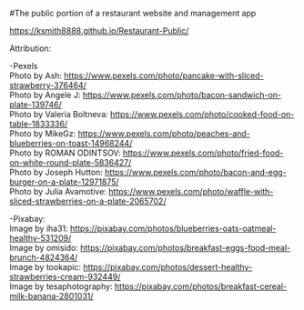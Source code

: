 #The public portion of a restaurant website and management app

https://ksmith8888.github.io/Restaurant-Public/

Attribution:

-Pexels  
Photo by Ash: https://www.pexels.com/photo/pancake-with-sliced-strawberry-376464/  
Photo by Angele J: https://www.pexels.com/photo/bacon-sandwich-on-plate-139746/  
Photo by Valeria Boltneva: https://www.pexels.com/photo/cooked-food-on-table-1833336/  
Photo by MikeGz: https://www.pexels.com/photo/peaches-and-blueberries-on-toast-14968244/  
Photo by ROMAN ODINTSOV: https://www.pexels.com/photo/fried-food-on-white-round-plate-5836427/  
Photo by Joseph Hutton: https://www.pexels.com/photo/bacon-and-egg-burger-on-a-plate-12971875/  
Photo by Julia Avamotive: https://www.pexels.com/photo/waffle-with-sliced-strawberries-on-a-plate-2065702/  

-Pixabay:  
Image by iha31: https://pixabay.com/photos/blueberries-oats-oatmeal-healthy-531209/  
Image by omisido: https://pixabay.com/photos/breakfast-eggs-food-meal-brunch-4824364/  
Image by tookapic: https://pixabay.com/photos/dessert-healthy-strawberries-cream-932449/  
Image by tesaphotography: https://pixabay.com/photos/breakfast-cereal-milk-banana-2801031/  

